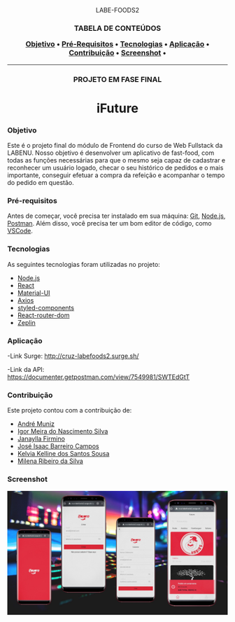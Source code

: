 <p align="center">LABE-FOODS2</p>

<h3 align="center">TABELA DE CONTEÚDOS
<p align="center">
 <a href="#objetivo">Objetivo</a> •
 <a href="#Pré-Requisitos">Pré-Requisitos</a> • 
 <a href="#tecnologias">Tecnologias</a> • 
 <a href="#aplicação">Aplicação</a> • 
 <a href="#contribuição">Contribuição</a> • 
 <a href="#Screenshot">Screenshot</a> • 
</p>
</h3>
  
<hr>

<h3 align="center">PROJETO EM FASE FINAL</h2>


<h1 align="center">iFuture</h1>

### Objetivo

<p>Este é o projeto final do módulo de Frontend do curso de Web Fullstack da LABENU. Nosso objetivo é desenvolver um aplicativo de fast-food, com todas as funções necessárias para que o mesmo seja capaz de cadastrar e reconhecer um usuário logado, checar o seu histórico de pedidos e o mais importante, conseguir efetuar a compra da refeição e acompanhar o tempo do pedido em questão.</p>
  
### Pré-requisitos

Antes de começar, você precisa ter instalado em sua máquina: [Git](https://gitforwindows.org/), [Node.js](https://nodejs.org/en/), [Postman](https://www.postman.com/).
Além disso, você precisa ter um bom editor de código, como [VSCode](https://code.visualstudio.com/).

### Tecnologias

As seguintes tecnologias foram utilizadas no projeto:

- [Node.js](https://nodejs.org/en/)
- [React](https://pt-br.reactjs.org/)
- [Material-UI](https://material-ui.com/pt/)
- [Axios](https://www.npmjs.com/package/axios)
- [styled-components](https://styled-components.com/)
- [React-router-dom](https://reactrouter.com/web/guides/quick-start)
- [Zeplin](https://zeplin.io/)

### Aplicação

-Link Surge: http://cruz-labefoods2.surge.sh/

-Link da API: https://documenter.getpostman.com/view/7549981/SWTEdGtT


### Contribuição

Este projeto contou com a contribuição de:


<ul>
 <li><a href="https://www.linkedin.com/in/andr%C3%A9-muniz-26559510a/">André Muniz</a></li>
 <li><a href="https://www.linkedin.com/in/igor-meira-55422a1b5/">Igor Meira do Nascimento Silva</a> </li>
 <li><a href="https://www.linkedin.com/in/janayllafirmino/">Janaylla Firmino</a></li>
 <li><a href="https://www.linkedin.com/in/jose-isaac/">José Isaac Barreiro Campos</a></li>
 <li><a href="https://www.linkedin.com/in/kelvia-kelline/">Kelvia Kelline dos Santos Sousa</a></li>
 <li><a href="https://www.linkedin.com/in/milena-ribeiro-269251184">Milena Ribeiro da Silva</a></li>
</ul>

### Screenshot

<img src='./src/assets/labefood.jpg' alt='Screenshots do labe food'/>
